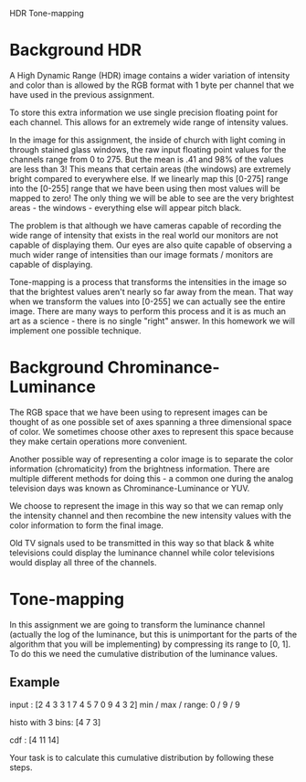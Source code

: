  HDR Tone-mapping

Background HDR
==============

A High Dynamic Range (HDR) image contains a wider variation of intensity and color than is allowed by the RGB format with 1 byte per channel that we have used in the previous assignment.  

To store this extra information we use single precision floating point for each channel.  This allows for an extremely wide range of intensity values.

In the image for this assignment, the inside of church with light coming in through stained glass windows, the raw input floating point values for the channels range from 0 to 275.  But the mean is .41 and 98% of the values are less than 3!  This means that certain areas (the windows) are extremely bright compared to everywhere else.  If we linearly map this [0-275] range into the [0-255] range that we have been using then most values will be mapped to zero! The only thing we will be able to see are the very brightest areas - the windows - everything else will appear pitch black.

The problem is that although we have cameras capable of recording the wide range of intensity that exists in the real world our monitors are not capable of displaying them.  Our eyes are also quite capable of observing a much wider range of intensities than our image formats / monitors are capable of displaying.

Tone-mapping is a process that transforms the intensities in the image so that the brightest values aren't nearly so far away from the mean.  That way when we transform the values into [0-255] we can actually see the entire image. There are many ways to perform this process and it is as much an art as a science - there is no single "right" answer.  In this homework we will implement one possible technique.

Background Chrominance-Luminance
================================

The RGB space that we have been using to represent images can be thought of as one possible set of axes spanning a three dimensional space of color.  We sometimes choose other axes to represent this space because they make certain operations more convenient.

Another possible way of representing a color image is to separate the color information (chromaticity) from the brightness information.  There are multiple different methods for doing this - a common one during the analog television days was known as Chrominance-Luminance or YUV.

We choose to represent the image in this way so that we can remap only the intensity channel and then recombine the new intensity values with the color information to form the final image.

Old TV signals used to be transmitted in this way so that black & white televisions could display the luminance channel while color televisions would display all three of the channels.


Tone-mapping
============

In this assignment we are going to transform the luminance channel (actually the log of the luminance, but this is unimportant for the parts of the algorithm that you will be implementing) by compressing its range to [0, 1]. To do this we need the cumulative distribution of the luminance values.

Example
-------

input : [2 4 3 3 1 7 4 5 7 0 9 4 3 2]
min / max / range: 0 / 9 / 9

histo with 3 bins: [4 7 3]

cdf : [4 11 14]


Your task is to calculate this cumulative distribution by following these steps.


